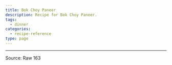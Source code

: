 ```yaml
---
title: Bok Choy Paneer
description: Recipe for Bok Choy Paneer.
tags:
  - dinner
categories:
  - recipe-reference
type: page
---
```


---

Source: Raw 163